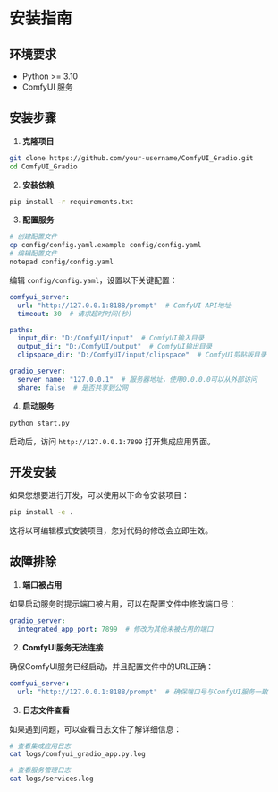 # 安装指南

## 环境要求

- Python >= 3.10
- ComfyUI 服务

## 安装步骤

1. **克隆项目**
```bash
git clone https://github.com/your-username/ComfyUI_Gradio.git
cd ComfyUI_Gradio
```

2. **安装依赖**
```bash
pip install -r requirements.txt
```

3. **配置服务**
```bash
# 创建配置文件
cp config/config.yaml.example config/config.yaml
# 编辑配置文件
notepad config/config.yaml
```

编辑 `config/config.yaml`，设置以下关键配置：
```yaml
comfyui_server:
  url: "http://127.0.0.1:8188/prompt"  # ComfyUI API地址
  timeout: 30  # 请求超时时间(秒)

paths:
  input_dir: "D:/ComfyUI/input"  # ComfyUI输入目录
  output_dir: "D:/ComfyUI/output"  # ComfyUI输出目录
  clipspace_dir: "D:/ComfyUI/input/clipspace"  # ComfyUI剪贴板目录

gradio_server:
  server_name: "127.0.0.1"  # 服务器地址，使用0.0.0.0可以从外部访问
  share: false  # 是否共享到公网
```

4. **启动服务**
```bash
python start.py
```

启动后，访问 `http://127.0.0.1:7899` 打开集成应用界面。

## 开发安装

如果您想要进行开发，可以使用以下命令安装项目：

```bash
pip install -e .
```

这将以可编辑模式安装项目，您对代码的修改会立即生效。

## 故障排除

1. **端口被占用**

如果启动服务时提示端口被占用，可以在配置文件中修改端口号：

```yaml
gradio_server:
  integrated_app_port: 7899  # 修改为其他未被占用的端口
```

2. **ComfyUI服务无法连接**

确保ComfyUI服务已经启动，并且配置文件中的URL正确：

```yaml
comfyui_server:
  url: "http://127.0.0.1:8188/prompt"  # 确保端口号与ComfyUI服务一致
```

3. **日志文件查看**

如果遇到问题，可以查看日志文件了解详细信息：

```bash
# 查看集成应用日志
cat logs/comfyui_gradio_app.py.log

# 查看服务管理日志
cat logs/services.log
```

